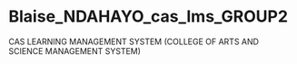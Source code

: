 # Blaise_NDAHAYO_cas_lms_GROUP2
CAS LEARNING MANAGEMENT SYSTEM (COLLEGE OF ARTS AND SCIENCE MANAGEMENT SYSTEM)
